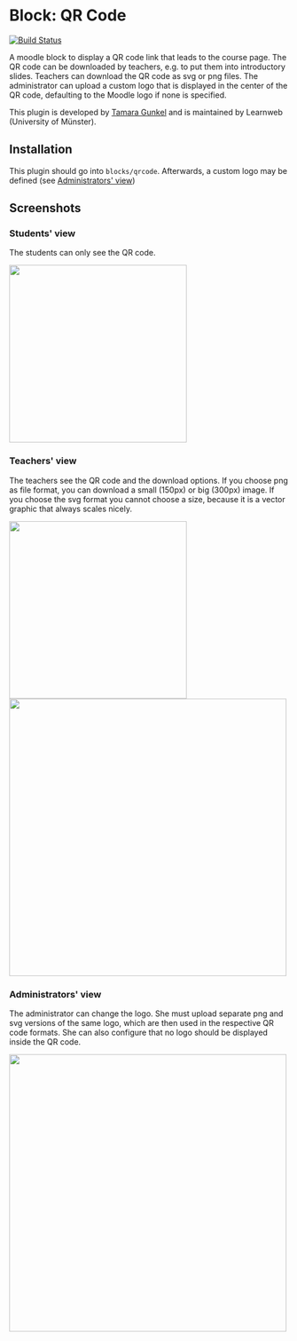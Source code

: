 # Block: QR Code 
[![Build Status](https://travis-ci.org/learnweb/moodle-block_qrcode.svg?branch=master)](https://travis-ci.org/learnweb/moodle-block_qrcode)

A moodle block to display a QR code link that leads to the course page. The QR code can be downloaded by teachers, e.g. to put them into introductory slides.
Teachers can download the QR code as svg or png files. 
The administrator can upload a custom logo that is displayed in the center of the QR code, defaulting to 
the Moodle logo if none is specified.

This plugin is developed by [Tamara Gunkel](https://github.com/TamaraGunkel) and is maintained by Learnweb (University of Münster).

## Installation
This plugin should go into `blocks/qrcode`. Afterwards, a custom logo may be defined (see [Administrators' view](#administrators-view))

## Screenshots

### Students' view
The students can only see the QR code. 

<img src="https://user-images.githubusercontent.com/28386141/29065683-2977f7ca-7c2d-11e7-9148-fcfbb9a640d4.png" width="320">


### Teachers' view
The teachers see the QR code and the download options.
 If you choose png as file format, you can download a small (150px) or big (300px) image.
 If you choose the svg format you cannot choose a size, because it is a vector graphic that always scales nicely.
 
 
<img src="https://user-images.githubusercontent.com/28386141/29065682-297556fa-7c2d-11e7-8d56-fe6fff0f77cd.png" width="320">


<img src="https://user-images.githubusercontent.com/28386141/29065685-297cfbb2-7c2d-11e7-844c-c2be4638b347.png" width="500">

### Administrators' view
The administrator can change the logo. She must upload separate png and svg versions of the same logo,
which are then used in the respective QR code formats.
She can also configure that no logo should be displayed inside the QR code.

<img src="https://user-images.githubusercontent.com/28386141/29065684-297cea96-7c2d-11e7-9e3e-a6456ae5a6e5.png" width="500">
